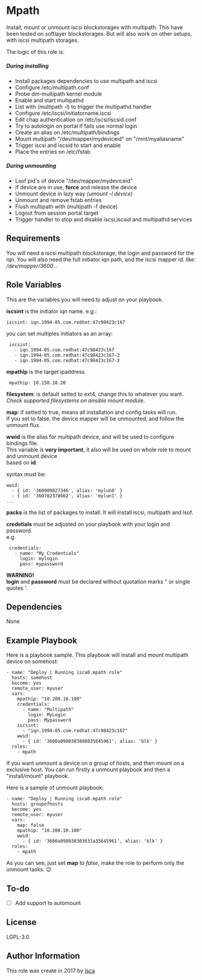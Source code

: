 Mpath
=========

Install, mount or unmount iscsi blockstorages with multipath.
This have been tested on softlayer blockstorages. But will also
work on other setups, with iscsi multipath storages.

The logic of this role is:

  ##### During installing

  * Install packages dependencies to use multipath and iscsi
  * Configure /etc/multipath.conf
  * Probe dm-multipath kernel module
  * Enable and start multipathd
  * List with (multipath -l) to trigger the multipathd handler
  * Configure /etc/iscsi/initiatorname.iscsi
  * Edit chap authentication on /etc/iscsi/iscsid.conf
  * Try to autologin on portal if fails use normal login
  * Create an alias on /etc/multipath/bindings
  * Mount multipath "/dev/mapper/mydeviceid" on "/mnt/myaliasname"
  * Trigger iscsi and iscsid to start and enable
  * Place the entries on /etc/fstab

  ##### During unmounting

  * Lsof pid's of device "/dev/mapper/mydeviceid"
  * If device are in use, **force** and release the device
  * Unmount device in lazy way _(umount -l device)_
  * Unmount and remove fstab entries
  * Flush multipath with (multipath -f device)
  * Logout from session portal target
  * Trigger handler to stop and disable iscsi,iscsid and multipathd services


Requirements
------------

You will need a iscsi multipath blockstorage, the login and password for the iqn. You will also
need the full initiator iqn path, and the iscsi mapper id. _like: /dev/mapper/3600..._

Role Variables
--------------

This are the variables you will need to adjust on your playbook.

 **iscsint** is the initiator iqn name.
 e.g.:

 ```
 iscsint: iqn.1994-05.com.redhat:47c98423c167
 ```

 you can set multiples initiators as an array:

```
 iscsint:
   - iqn.1994-05.com.redhat:47c98423c167
   - iqn.1994-05.com.redhat:47c98423c167-2
   - iqn.1994-05.com.redhat:47c98423c167-3
```

 **mpathip** is the target ipaddress

```
 mpathip: 10.150.10.20
```

 **filesystem**: is default setted to ext4, change this to whatever you want.  
 _Check supported filesystems on ansible mount module._  
  
 **map**: if setted to true, means all installation and config tasks will run.  
 If you set to false, the device mapper will be unmounted, and follow the unmount flux.  
  
 **wwid** is the alias for multipath device, and will be used to configure bindings file.  
 This variable is **very important**, it also will be used on whole role to mount and unmount device  
 based on **id**.  
  
 syntax must be:
 ```
 wwid:
   - { id: '360009827346', alias: 'mylun0' }
   - { id: '360782378662', alias: 'mylun1' }
 ...
```
 **packs** is the list of packages to install. It will install iscsi, multipath and lsof.
  
 **credetials** must be adjusted on your playbook with your login and password.  
  e.g.  

```
 credentials:
   - name: "My Credentials"
     login: mylogin
     pass: mypassword
```
 **WARNING!**  
 **login** and **password** must be declared without quotation marks " or single quotes '.  


Dependencies
------------

None

Example Playbook
----------------

Here is a playbook sample. This playbook will  install and mount multipath device on somehost:

```
- name: "Deploy | Running isca0.mpath role"
  hosts: somehost
  become: yes
  remote_user: myuser
  vars:
    mpathip: "10.200.10.100"
    credentials:
      - name: "Multipath"
        login: MyLogin
        pass: Mypassword
    iscsint:
      - "iqn.1994-05.com.redhat:47c98423c167"
    wwid:
      - { id: '3600a0980383888835645961', alias: 'blk' }
  roles:
    - mpath
```

If you want unmount a device on a group of hosts, and then mount on a exclusive host. You can
run firstly a unmount playbook and then a "install/mount" playbook.  
  
Here is a sample of unmount playbook:

```
- name: "Deploy | Running isca0.mpath role"
  hosts: groupofhosts
  become: yes
  remote_user: myuser
  vars:
    map: false
    mpathip: "10.200.10.100"
    wwid:
      - { id: '3600a098038303631a35645961', alias: 'blk' }
  roles:
    - mpath
```

As you can see, just set **map** to _false_, make the role to perform only the unmount tasks. :wink:

To-do
------

  - [ ] Add support to automount

License
-------

LGPL-3.0

Author Information
------------------

This role was create in 2017 by [isca](https://isca.space)

